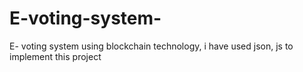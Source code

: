 # E-voting-system-
E- voting system using blockchain technology, i have used json, js to implement this project
